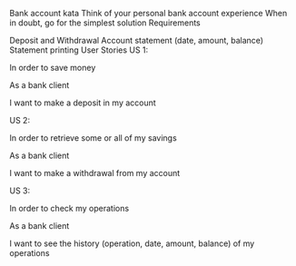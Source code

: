 Bank account kata Think of your personal bank account experience When in doubt, go for the simplest solution Requirements

Deposit and Withdrawal
Account statement (date, amount, balance)
Statement printing
User Stories
US 1:

In order to save money

As a bank client

I want to make a deposit in my account

US 2:

In order to retrieve some or all of my savings

As a bank client

I want to make a withdrawal from my account

US 3:

In order to check my operations

As a bank client

I want to see the history (operation, date, amount, balance) of my operations